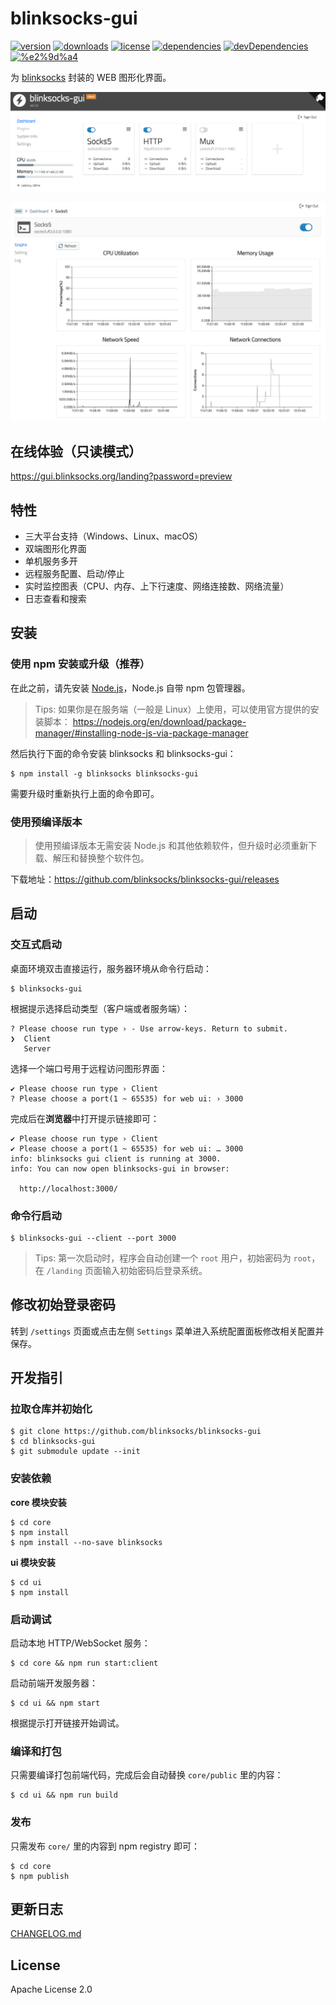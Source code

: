 # blinksocks-gui

[![version](https://img.shields.io/npm/v/blinksocks-gui.svg)](https://www.npmjs.com/package/blinksocks-gui)
[![downloads](https://img.shields.io/npm/dt/blinksocks-gui.svg)](https://www.npmjs.com/package/blinksocks-gui)
[![license](https://img.shields.io/npm/l/blinksocks-gui.svg)](https://github.com/blinksocks/blinksocks-gui/blob/master/LICENSE)
[![dependencies](https://img.shields.io/david/blinksocks/blinksocks-gui.svg)](https://www.npmjs.com/package/blinksocks-gui)
[![devDependencies](https://img.shields.io/david/dev/blinksocks/blinksocks-gui.svg)](https://www.npmjs.com/package/blinksocks-gui)
[![%e2%9d%a4](https://img.shields.io/badge/made%20with-%e2%9d%a4-ff69b4.svg)](https://github.com/blinksocks/blinksocks-gui)

为 [blinksocks](https://github.com/blinksocks/blinksocks) 封装的 WEB 图形化界面。

![](screenshot-0.png)

![](screenshot-1.png)

## 在线体验（只读模式）

https://gui.blinksocks.org/landing?password=preview

## 特性

- 三大平台支持（Windows、Linux、macOS）
- 双端图形化界面
- 单机服务多开
- 远程服务配置、启动/停止
- 实时监控图表（CPU、内存、上下行速度、网络连接数、网络流量）
- 日志查看和搜索

## 安装

### 使用 npm 安装或升级（推荐）

在此之前，请先安装 [Node.js](https://nodejs.org/en/)，Node.js 自带 npm 包管理器。

> Tips: 如果你是在服务端（一般是 Linux）上使用，可以使用官方提供的安装脚本：
> https://nodejs.org/en/download/package-manager/#installing-node-js-via-package-manager

然后执行下面的命令安装 blinksocks 和 blinksocks-gui：

```
$ npm install -g blinksocks blinksocks-gui
```

需要升级时重新执行上面的命令即可。

### 使用预编译版本

> 使用预编译版本无需安装 Node.js 和其他依赖软件，但升级时必须重新下载、解压和替换整个软件包。

下载地址：https://github.com/blinksocks/blinksocks-gui/releases

## 启动

### 交互式启动

桌面环境双击直接运行，服务器环境从命令行启动：

```
$ blinksocks-gui
```

根据提示选择启动类型（客户端或者服务端）：

```
? Please choose run type › - Use arrow-keys. Return to submit.
❯  Client
   Server
```

选择一个端口号用于远程访问图形界面：

```
✔ Please choose run type › Client
? Please choose a port(1 ~ 65535) for web ui: › 3000
```

完成后在**浏览器**中打开提示链接即可：

```
✔ Please choose run type › Client
✔ Please choose a port(1 ~ 65535) for web ui: … 3000
info: blinksocks gui client is running at 3000.
info: You can now open blinksocks-gui in browser:

  http://localhost:3000/

```

### 命令行启动

```
$ blinksocks-gui --client --port 3000
```

> Tips: 第一次启动时，程序会自动创建一个 `root` 用户，初始密码为 `root`，在 `/landing` 页面输入初始密码后登录系统。

## 修改初始登录密码

转到 `/settings` 页面或点击左侧 `Settings` 菜单进入系统配置面板修改相关配置并保存。

## 开发指引

### 拉取仓库并初始化

```
$ git clone https://github.com/blinksocks/blinksocks-gui
$ cd blinksocks-gui
$ git submodule update --init
```

### 安装依赖

**core 模块安装**

```
$ cd core
$ npm install
$ npm install --no-save blinksocks
```

**ui 模块安装**

```
$ cd ui
$ npm install
```

### 启动调试

启动本地 HTTP/WebSocket 服务：

```
$ cd core && npm run start:client
```

启动前端开发服务器：

```
$ cd ui && npm start
```

根据提示打开链接开始调试。

### 编译和打包

只需要编译打包前端代码，完成后会自动替换 `core/public` 里的内容：

```
$ cd ui && npm run build
```

### 发布

只需发布 `core/` 里的内容到 npm registry 即可：

```
$ cd core
$ npm publish
```

## 更新日志

[CHANGELOG.md](CHANGELOG.md)

## License

Apache License 2.0
